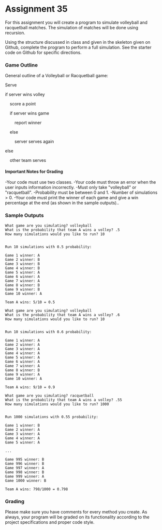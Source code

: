 # Assignment 35

For this assignment you will create a program to simulate volleyball and racquetball matches. The simulation of matches will be done using recursion.

Using the structure discussed in class and given in the skeleton given on Github, complete the program to perform a full simulation.
See the starter code on Github for specific directions.

### Game Outline

General outline of a Volleyball or Racquetball game:

Serve

if server wins volley

&nbsp;&nbsp;&nbsp;&nbsp;score a point

&nbsp;&nbsp;&nbsp;&nbsp;if server wins game

&nbsp;&nbsp;&nbsp;&nbsp;&nbsp;&nbsp;&nbsp;&nbsp;report winner

&nbsp;&nbsp;&nbsp;&nbsp;else

&nbsp;&nbsp;&nbsp;&nbsp;&nbsp;&nbsp;&nbsp;&nbsp;server serves again

else

&nbsp;&nbsp;&nbsp;&nbsp;other team serves

#### Important Notes for Grading

-Your code must use two classes.
-Your code must throw an error when the user inputs information incorrectly. 
    -Must only take "volleyball" or "racquetball".
    -Probability must be between 0 and 1.
    -Number of simulations > 0.
-Your code must print the winner of each game and give a win percentage at the end (as shown in the sample outputs)..

### Sample Outputs

```
What game are you simulating? volleyball
What is the probability that team A wins a volley? .5
How many simulations would you like to run? 10


Run 10 simulations with 0.5 probability:

Game 1 winner: A
Game 2 winner: B
Game 3 winner: B
Game 4 winner: B
Game 5 winner: A
Game 6 winner: A
Game 7 winner: A
Game 8 winner: B
Game 9 winner: B
Game 10 winner: A

Team A wins: 5/10 = 0.5
```

```
What game are you simulating? volleyball
What is the probability that team A wins a volley? .6
How many simulations would you like to run? 10


Run 10 simulations with 0.6 probability:

Game 1 winner: A
Game 2 winner: A
Game 3 winner: A
Game 4 winner: A
Game 5 winner: A
Game 6 winner: A
Game 7 winner: A
Game 8 winner: B
Game 9 winner: A
Game 10 winner: A

Team A wins: 9/10 = 0.9
```

```
What game are you simulating? racquetball
What is the probability that team A wins a volley? .55
How many simulations would you like to run? 1000


Run 1000 simulations with 0.55 probability:

Game 1 winner: B
Game 2 winner: A
Game 3 winner: A
Game 4 winner: A
Game 5 winner: A

...

Game 995 winner: B
Game 996 winner: B
Game 997 winner: A
Game 998 winner: B
Game 999 winner: A
Game 1000 winner: B

Team A wins: 798/1000 = 0.798
```

### Grading

Please make sure you have comments for every method you create. As always, your program will be graded on its functionality according to the project specifications and proper code style.

